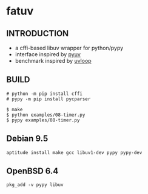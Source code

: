 # fatuv

## INTRODUCTION

* a cffi-based libuv wrapper for python/pypy
* interface inspired by [pyuv][1]
* benchmark inspired by [uvloop][2]

## BUILD

```
# python -m pip install cffi
# pypy -m pip install pycparser

$ make
$ python examples/08-timer.py
$ pypy examples/08-timer.py
```

## Debian 9.5

```
aptitude install make gcc libuv1-dev pypy pypy-dev
```

## OpenBSD 6.4

```
pkg_add -v pypy libuv
```


[1]: https://github.com/saghul/pyuv/
[2]: https://github.com/MagicStack/uvloop

